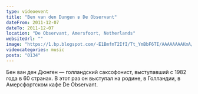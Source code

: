 ```yaml
---
type: videoevent
title: "Ben van den Dungen в De Observant"
dateFrom: 2011-12-07
dateTo: 2011-12-07
location: "De Observant, Amersfoort, Netherlands"
websiteUrl: ""
image: "https://1.bp.blogspot.com/-E1BmfmT2IfI/Tt_YmBbF6TI/AAAAAAAAKmA/aZhnCjYqeM0/s1600/dsc07825.picasaweb.jpg"
videocategories: music
posts: "0134"
---
```


Бен ван ден Дюнген — голландский саксофонист, выступавший с 1982 года в 60 странах. В этот раз он выступал на родине, в Голландии, в Амерсфортском кафе De Observant.
